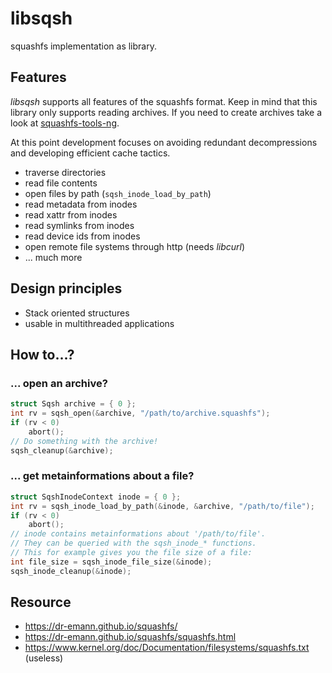 # libsqsh

squashfs implementation as library.

## Features

*libsqsh* supports all features of the squashfs format. Keep in mind that this
library only supports reading archives. If you need to create archives take a
look at [squashfs-tools-ng](https://github.com/AgentD/squashfs-tools-ng/).

At this point development focuses on avoiding redundant decompressions and
developing efficient cache tactics.

* traverse directories
* read file contents
* open files by path (`sqsh_inode_load_by_path`)
* read metadata from inodes
* read xattr from inodes
* read symlinks from inodes
* read device ids from inodes
* open remote file systems through http (needs *libcurl*)
* ... much more

## Design principles

* Stack oriented structures
* usable in multithreaded applications

## How to...?

### ... open an archive?

```c
struct Sqsh archive = { 0 };
int rv = sqsh_open(&archive, "/path/to/archive.squashfs");
if (rv < 0)
	abort();
// Do something with the archive!
sqsh_cleanup(&archive);
```

### ... get metainformations about a file?

```c
struct SqshInodeContext inode = { 0 };
int rv = sqsh_inode_load_by_path(&inode, &archive, "/path/to/file");
if (rv < 0)
	abort();
// inode contains metainformations about '/path/to/file'.
// They can be queried with the sqsh_inode_* functions.
// This for example gives you the file size of a file:
int file_size = sqsh_inode_file_size(&inode);
sqsh_inode_cleanup(&inode);
```

## Resource

* https://dr-emann.github.io/squashfs/
* https://dr-emann.github.io/squashfs/squashfs.html
* https://www.kernel.org/doc/Documentation/filesystems/squashfs.txt (useless)
